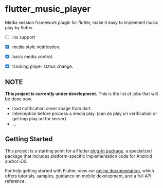 # flutter_music_player

Media session framework plugin for flutter, make it easy to implement music play by flutter.

* [ ] ios support
* [x] media style notification.
* [x] basic media control.
* [x] tracking player status change.


## NOTE

**This project is currently under development.**
This is the list of jobs that will be done now.

* load notification cover image from dart.
* Interception before process a media play. (can do play uri verification or get tmp play url for server)
* ...

## Getting Started

This project is a starting point for a Flutter
[plug-in package](https://flutter.dev/developing-packages/),
a specialized package that includes platform-specific implementation code for
Android and/or iOS.

For help getting started with Flutter, view our 
[online documentation](https://flutter.dev/docs), which offers tutorials, 
samples, guidance on mobile development, and a full API reference.
